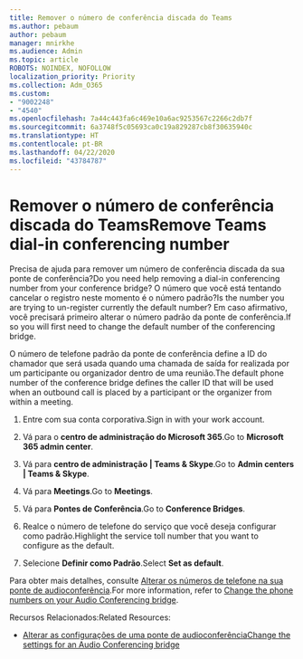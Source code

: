 ```yaml
---
title: Remover o número de conferência discada do Teams
ms.author: pebaum
author: pebaum
manager: mnirkhe
ms.audience: Admin
ms.topic: article
ROBOTS: NOINDEX, NOFOLLOW
localization_priority: Priority
ms.collection: Adm_O365
ms.custom:
- "9002248"
- "4540"
ms.openlocfilehash: 7a44c443fa6c469e10a6ac9253567c2266c2db7f
ms.sourcegitcommit: 6a3748f5c05693ca0c19a829287cb8f30635940c
ms.translationtype: HT
ms.contentlocale: pt-BR
ms.lasthandoff: 04/22/2020
ms.locfileid: "43784787"
---
```

# <a name="remove-teams-dial-in-conferencing-number"></a><span data-ttu-id="acb2e-102">Remover o número de conferência discada do Teams</span><span class="sxs-lookup"><span data-stu-id="acb2e-102">Remove Teams dial-in conferencing number</span></span>

<span data-ttu-id="acb2e-103">Precisa de ajuda para remover um número de conferência discada da sua ponte de conferência?</span><span class="sxs-lookup"><span data-stu-id="acb2e-103">Do you need help removing a dial-in conferencing number from your conference bridge?</span></span> <span data-ttu-id="acb2e-104">O número que você está tentando cancelar o registro neste momento é o número padrão?</span><span class="sxs-lookup"><span data-stu-id="acb2e-104">Is the number you are trying to un-register currently the default number?</span></span> <span data-ttu-id="acb2e-105">Em caso afirmativo, você precisará primeiro alterar o número padrão da ponte de conferência.</span><span class="sxs-lookup"><span data-stu-id="acb2e-105">If so you will first need to change the default number of the conferencing bridge.</span></span>

<span data-ttu-id="acb2e-106">O número de telefone padrão da ponte de conferência define a ID do chamador que será usada quando uma chamada de saída for realizada por um participante ou organizador dentro de uma reunião.</span><span class="sxs-lookup"><span data-stu-id="acb2e-106">The default phone number of the conference bridge defines the caller ID that will be used when an outbound call is placed by a participant or the organizer from within a meeting.</span></span>

1. <span data-ttu-id="acb2e-107">Entre com sua conta corporativa.</span><span class="sxs-lookup"><span data-stu-id="acb2e-107">Sign in with your work account.</span></span>

2. <span data-ttu-id="acb2e-108">Vá para o **centro de administração do Microsoft 365**.</span><span class="sxs-lookup"><span data-stu-id="acb2e-108">Go to **Microsoft 365 admin center**.</span></span>

3. <span data-ttu-id="acb2e-109">Vá para **centro de administração | Teams & Skype**.</span><span class="sxs-lookup"><span data-stu-id="acb2e-109">Go to **Admin centers | Teams & Skype**.</span></span>

4. <span data-ttu-id="acb2e-110">Vá para **Meetings**.</span><span class="sxs-lookup"><span data-stu-id="acb2e-110">Go to **Meetings**.</span></span>

5. <span data-ttu-id="acb2e-111">Vá para **Pontes de Conferência**.</span><span class="sxs-lookup"><span data-stu-id="acb2e-111">Go to **Conference Bridges**.</span></span>

6. <span data-ttu-id="acb2e-112">Realce o número de telefone do serviço que você deseja configurar como padrão.</span><span class="sxs-lookup"><span data-stu-id="acb2e-112">Highlight the service toll number that you want to configure as the default.</span></span>

7. <span data-ttu-id="acb2e-113">Selecione **Definir como Padrão**.</span><span class="sxs-lookup"><span data-stu-id="acb2e-113">Select **Set as default**.</span></span>

<span data-ttu-id="acb2e-114">Para obter mais detalhes, consulte [Alterar os números de telefone na sua ponte de audioconferência](https://docs.microsoft.com/microsoftteams/change-the-phone-numbers-on-your-audio-conferencing-bridge).</span><span class="sxs-lookup"><span data-stu-id="acb2e-114">For more information, refer to [Change the phone numbers on your Audio Conferencing bridge](https://docs.microsoft.com/microsoftteams/change-the-phone-numbers-on-your-audio-conferencing-bridge).</span></span>

<span data-ttu-id="acb2e-115">Recursos Relacionados:</span><span class="sxs-lookup"><span data-stu-id="acb2e-115">Related Resources:</span></span>

- [<span data-ttu-id="acb2e-116">Alterar as configurações de uma ponte de audioconferência</span><span class="sxs-lookup"><span data-stu-id="acb2e-116">Change the settings for an Audio Conferencing bridge</span></span>](https://docs.microsoft.com/microsoftteams/change-the-settings-for-an-audio-conferencing-bridge)
